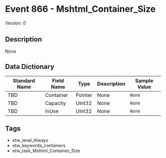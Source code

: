 # Event 866 - Mshtml_Container_Size
###### Version: 0

## Description
None

## Data Dictionary
|Standard Name|Field Name|Type|Description|Sample Value|
|---|---|---|---|---|
|TBD|Container|Pointer|None|`None`|
|TBD|Capacity|UInt32|None|`None`|
|TBD|InUse|UInt32|None|`None`|

## Tags
* etw_level_Always
* etw_keywords_containers
* etw_task_Mshtml_Container_Size